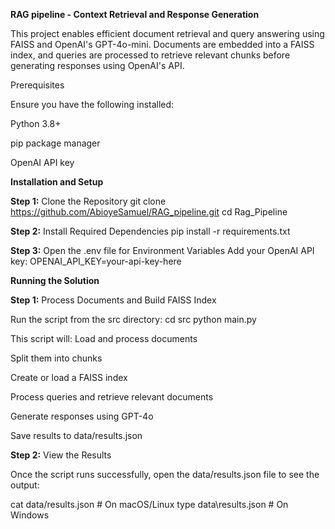 **RAG pipeline - Context Retrieval and Response Generation**

This project enables efficient document retrieval and query answering using FAISS and OpenAI's GPT-4o-mini. Documents are embedded into a FAISS index, and queries are processed to retrieve relevant chunks before generating responses using OpenAI's API.

Prerequisites

Ensure you have the following installed:

Python 3.8+

pip package manager

OpenAI API key


**Installation and Setup**

**Step 1:** Clone the Repository
git clone https://github.com/AbioyeSamuel/RAG_pipeline.git
cd Rag_Pipeline

**Step 2:** Install Required Dependencies
pip install -r requirements.txt

**Step 3:** Open the .env file for Environment Variables
Add your OpenAI API key:
OPENAI_API_KEY=your-api-key-here

**Running the Solution**

**Step 1:** Process Documents and Build FAISS Index

Run the script from the src directory: 
cd src
python main.py

This script will:
Load and process documents

Split them into chunks

Create or load a FAISS index

Process queries and retrieve relevant documents

Generate responses using GPT-4o

Save results to data/results.json

**Step 2:** View the Results

Once the script runs successfully, open the data/results.json file to see the output:

cat data/results.json  # On macOS/Linux
type data\results.json  # On Windows
